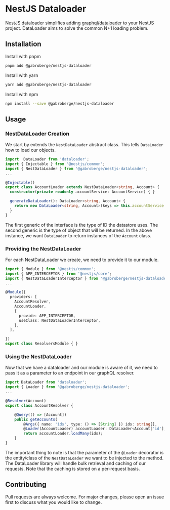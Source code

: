 # NestJS Dataloader

NestJS dataloader simplifies adding [graphql/dataloader](https://github.com/graphql/dataloader) to your NestJS project. DataLoader aims to solve the common N+1 loading problem.

## Installation

Install with pnpm

```bash
pnpm add @gabroberge/nestjs-dataloader
```

Install with yarn

```bash
yarn add @gabroberge/nestjs-dataloader
```

Install with npm

```bash
npm install --save @gabroberge/nestjs-dataloader
```

## Usage

### NestDataLoader Creation

We start by extends the `NestDataLoader` abstract class. This tells `DataLoader` how to load our objects.

```typescript
import  DataLoader from 'dataloader';
import { Injectable } from '@nestjs/common';
import { NestDataLoader } from '@gabroberge/nestjs-dataloader';
...

@Injectable()
export class AccountLoader extends NestDataLoader<string, Account> {
  constructor(private readonly accountService: AccountService) { }

  generateDataLoader(): DataLoader<string, Account> {
    return new DataLoader<string, Account>(keys => this.accountService.findByIds(keys));
  }
}
```

The first generic of the interface is the type of ID the datastore uses. The second generic is the type of object that will be returned. In the above instance, we want `DataLoader` to return instances of the `Account` class.

### Providing the NestDataLoader

For each NestDataLoader we create, we need to provide it to our module.

```typescript
import { Module } from '@nestjs/common';
import { APP_INTERCEPTOR } from '@nestjs/core';
import { NestDataLoaderInterceptor } from '@gabroberge/nestjs-dataloader'
...

@Module({
  providers: [
    AccountResolver,
    AccountLoader,
    {
      provide: APP_INTERCEPTOR,
      useClass: NestDataLoaderInterceptor,
    },
  ],

})
export class ResolversModule { }
```

### Using the NestDataLoader

Now that we have a dataloader and our module is aware of it, we need to pass it as a parameter to an endpoint in our graphQL resolver.

```typescript
import DataLoader from 'dataloader';
import { Loader } from '@gabroberge/nestjs-dataloader';
...

@Resolver(Account)
export class AccountResolver {

    @Query(() => [Account])
    public getAccounts(
        @Args({ name: 'ids', type: () => [String] }) ids: string[],
        @Loader(AccountLoader) accountLoader: DataLoader<Account['id'], Account>): Promise<Account[]> {
        return accountLoader.loadMany(ids);
    }
}
```

The important thing to note is that the parameter of the `@Loader` decorator is the entity/class of the `NestDataLoader` we want to be injected to the method. The DataLoader library will handle bulk retrieval and caching of our requests. Note that the caching is stored on a per-request basis.

## Contributing

Pull requests are always welcome. For major changes, please open an issue first to discuss what you would like to change.